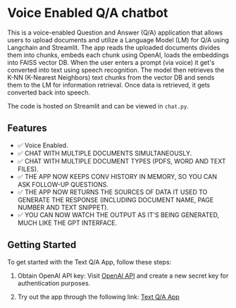 # Voice Enabled Q/A chatbot

This is a voice-enabled Question and Answer (Q/A) application that allows users to upload documents and utilize a Language Model (LM) for Q/A using Langchain and Streamlit. The app reads the uploaded documents divides them into chunks, embeds each chunk using OpenAI, loads the embeddings into FAISS vector DB. 
When the user enters a prompt (via voice) it get's converted into text using speech recognition. The model then retrieves the K-NN (K-Nearest Neighbors) text chunks from the vector DB and sends them to the LM for information retrieval.
Once data is retrieved, it gets converted back into speech.

The code is hosted on Streamlit and can be viewed in `chat.py`.


## Features
- ✅ Voice Enabled.
- ✅ CHAT WITH MULTIPLE DOCUMENTS SIMULTANEOUSLY.
- ✅ CHAT WITH MULTIPLE DOCUMENT TYPES (PDFS, WORD AND TEXT FILES).
- ✅ THE APP NOW KEEPS CONV HISTORY IN MEMORY, SO YOU CAN ASK FOLLOW-UP QUESTIONS.
- ✅ THE APP NOW RETURNS THE SOURCES OF DATA IT USED TO GENERATE THE RESPONSE (INCLUDING DOCUMENT NAME, PAGE NUMBER AND TEXT SNIPPET).
- ✅ YOU CAN NOW WATCH THE OUTPUT AS IT'S BEING GENERATED, MUCH LIKE THE GPT INTERFACE.

## Getting Started

To get started with the Text Q/A App, follow these steps:

1. Obtain OpenAI API key: Visit [OpenAI API](https://platform.openai.com/account/api-keys) and create a new secret key for authentication purposes.

2. Try out the app through the following link: [Text Q/A App](https://voiceaiqna.streamlit.app/)

